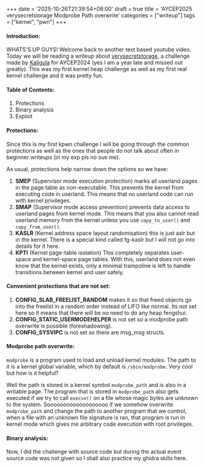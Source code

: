 +++
date = '2025-10-26T21:39:54+08:00'
draft = true
title = 'AYCEP2025 verysecretstorage Modprobe Path overwrite'
categories = ["writeup"]
tags = ["kernel", "pwn"]
+++

#### Introduction:

WHATS'S UP GUYS! Welcome back to another text based youtube video. Today we will be reading a writeup about [verysecretstorage](https://github.com/KaligulaArmblessed/CTF-Challenges/tree/main/AYCEP_2024/verysecretstorage), a challenge made by [Kaligula](https://kaligulaarmblessed.github.io/) for AYCEP2024 (yes I am a year late and missed out greatly). This was my first kernel heap challenge as well as my first real kernel challenge and it was pretty fun. 

#### Table of Contents:

1. Protections
1. Binary analysis
1. Exploit

#### Protections:

Since this is my first kpwn challenge I will be going through the common protections as well as the ones that people do not talk about often in beginner writeups (in my exp pls no sue me).

As usual, protections help narrow down the options so we have:

1. **SMEP** (Supervisor mode execution protection) marks all userland pages in the page table as non-executable. This prevents the kernel from executing code in userland. This means that no userland code can run with kernel privileges.
1. **SMAP** (Supervisor mode access prevention) prevents data access to userland pages from kernel mode. This means that you also cannot read userland memory from the kernel unless you use `copy_to_user()` and `copy_from_user()`.
1. **KASLR** (Kernel address space layout randomisation) this is just aslr but in the kernel. There is a special kind called fg-kaslr but I will not go into details for it here.
1. **KPTI** (Kernel page-table isolation) This completely separates user-space and kernel-space page tables. With this, userland does not even know that the kernel exists, only a minimal trampoline is left to handle transitions between kernel and user safely.

#### Convenient protections that are not set:

1. **CONFIG_SLAB_FREELIST_RANDOM** makes it so that freed objects go into the freelist in a random order instead of LIFO like normal. Its not set here so it means that there will be no need to do any heap fengshui.
1. **CONFIG_STATIC_USERMODEHELPER** is not set so a modprobe path overwrite is possible (foreshadowing).
1. **CONFIG_SYSVIPC** is not set so there are msg_msg structs.

#### Modprobe path overwrite:

`modprobe` is a program used to load and unload kernel modules. The path to it is a kernel global variable, which by default is `/sbin/modprobe`. Very cool but how is it helpful? 

Well the path is stored in a kernel symbol `modprobe_path` and is also in a writable page. The program that is stored in `modprobe_path` also gets executed if we try to call `execve()` on a file whose magic bytes are unknown to the system. Sooooooooooooooooooo if we somehow overwrite `modprobe_path` and change the path to another program that we control, when a file with an unknown file signature is ran, that program is run in kernel mode which gives me arbitrary code execution with root privileges.

#### Binary analysis:

Now, I did the challenge with source code but during the actual event source code was not given so I shall also practice my ghidra skills here.


